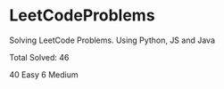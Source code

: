# LeetCodeProblems
Solving LeetCode Problems. Using Python, JS and Java    

Total Solved: 46

40 Easy
6 Medium 


